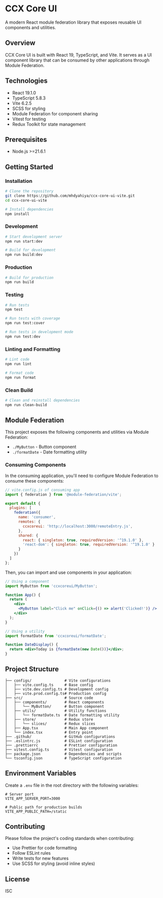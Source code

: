 # CCX Core UI

A modern React module federation library that exposes reusable UI components and utilities.

## Overview

CCX Core UI is built with React 19, TypeScript, and Vite. It serves as a UI component library that can be consumed by other applications through Module Federation.

## Technologies

- React 19.1.0
- TypeScript 5.8.3
- Vite 6.2.5
- SCSS for styling
- Module Federation for component sharing
- Vitest for testing
- Redux Toolkit for state management

## Prerequisites

- Node.js >=21.6.1

## Getting Started

### Installation

```bash
# Clone the repository
git clone https://github.com/mhdyahiya/ccx-core-ui-vite.git
cd ccx-core-ui-vite

# Install dependencies
npm install
```

### Development

```bash
# Start development server
npm run start:dev

# Build for development
npm run build:dev
```

### Production

```bash
# Build for production
npm run build
```

### Testing

```bash
# Run tests
npm test

# Run tests with coverage
npm run test:cover

# Run tests in development mode
npm run test:dev
```

### Linting and Formatting

```bash
# Lint code
npm run lint

# Format code
npm run format
```

### Clean Build

```bash
# Clean and reinstall dependencies
npm run clean-build
```

## Module Federation

This project exposes the following components and utilities via Module Federation:

- `./MyButton` - Button component
- `./formatDate` - Date formatting utility

### Consuming Components

In the consuming application, you'll need to configure Module Federation to consume these components:

```javascript
// vite.config.js of consuming app
import { federation } from '@module-federation/vite';

export default {
  plugins: [
    federation({
      name: 'consumer',
      remotes: {
        ccxcoreui: 'http://localhost:3000/remoteEntry.js',
      },
      shared: {
        react: { singleton: true, requiredVersion: '^19.1.0' },
        'react-dom': { singleton: true, requiredVersion: '^19.1.0' }
      }
    })
  ]
};
```

Then, you can import and use components in your application:

```jsx
// Using a component
import MyButton from 'ccxcoreui/MyButton';

function App() {
  return (
    <div>
      <MyButton label="Click me" onClick={() => alert('Clicked!')} />
    </div>
  );
}
```

```jsx
// Using a utility
import formatDate from 'ccxcoreui/formatDate';

function DateDisplay() {
  return <div>Today is {formatDate(new Date())}</div>;
}
```

## Project Structure

```
├── configs/               # Vite configurations
│   ├── vite.config.ts     # Base config
│   ├── vite.dev.config.ts # Development config
│   ├── vite.prod.config.ts# Production config
├── src/                   # Source code
│   ├── components/        # React components
│   │   └── MyButton/      # Button component
│   ├── utils/             # Utility functions
│   │   └── formatDate.ts  # Date formatting utility
│   ├── store/             # Redux store
│   │   └── slices/        # Redux slices
│   ├── App.tsx            # Main App component
│   └── index.tsx          # Entry point
├── .github/               # GitHub configurations
├── .eslintrc.js           # ESLint configuration
├── .prettierrc            # Prettier configuration
├── vitest.config.ts       # Vitest configuration
├── package.json           # Dependencies and scripts
└── tsconfig.json          # TypeScript configuration
```

## Environment Variables

Create a `.env` file in the root directory with the following variables:

```
# Server port
VITE_APP_SERVER_PORT=3000

# Public path for production builds
VITE_APP_PUBLIC_PATH=/static
```

## Contributing

Please follow the project's coding standards when contributing:
- Use Prettier for code formatting
- Follow ESLint rules
- Write tests for new features
- Use SCSS for styling (avoid inline styles)

## License

ISC